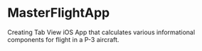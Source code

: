 # MasterFlightApp
Creating Tab View iOS App that calculates various informational components for flight in a P-3 aircraft.
